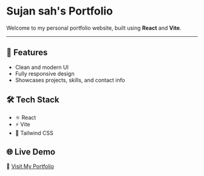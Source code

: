 # Sujan sah's Portfolio 

Welcome to my personal portfolio website, built using **React** and **Vite**.

---

## 🚀 Features

- Clean and modern UI
- Fully responsive design
- Showcases projects, skills, and contact info

## 🛠️ Tech Stack

- ⚛️ React
- ⚡ Vite
- 🎨 Tailwind CSS

## 🌐 Live Demo

🔗 [Visit My Portfolio](https://devsujan.netlify.app/)
